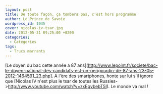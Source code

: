 ```yaml
---
layout: post
title: De toute façon, ça tombera pas, c'est hors programme
author: Le Prince de Savoie
wordpress_id: 1045
cover: nicolas-iv-tsar.jpg
date: 2012-05-31 09:25:00 +0200
categories:
  - Catégories
tags:
  - Trucs marrants
---
```


[Le doyen du bac cette année a 87
ans](http://www.lepoint.fr/societe/bac-le-doyen-national-des-candidats-est-un-perigourdin-de-87-ans-23-05-2012-1464591_23.php].
A l'ère des smartphones, honte sur lui s'il ignore que [Nicolas IV n'est plus le
tsar de toutes les Russies->http://www.youtube.com/watch?v=zxEgybebT5I). Le
monde va mal !

